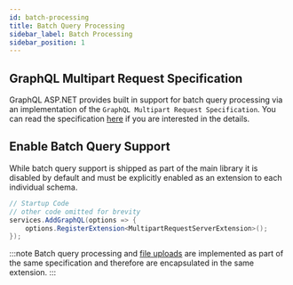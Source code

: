 ```yaml
---
id: batch-processing
title: Batch Query Processing
sidebar_label: Batch Processing
sidebar_position: 1
---
```


## GraphQL Multipart Request Specification
GraphQL ASP.NET provides built in support for batch query processing via an implementation of the `GraphQL Multipart Request Specification`.  You can read the specification [here](https://github.com/jaydenseric/graphql-multipart-request-spec) if you are interested in the details.

## Enable Batch Query Support

While batch query support is shipped as part of the main library it is disabled by default and must be explicitly enabled as an extension to each individual schema. 

```csharp title='Register the Server Extension'
// Startup Code
// other code omitted for brevity
services.AddGraphQL(options => {
    options.RegisterExtension<MultipartRequestServerExtension>();
});
```


:::note
Batch query processing and [file uploads](./file-uploads.md) are implemented as part of the same specification and therefore are encapsulated in the same extension.
:::